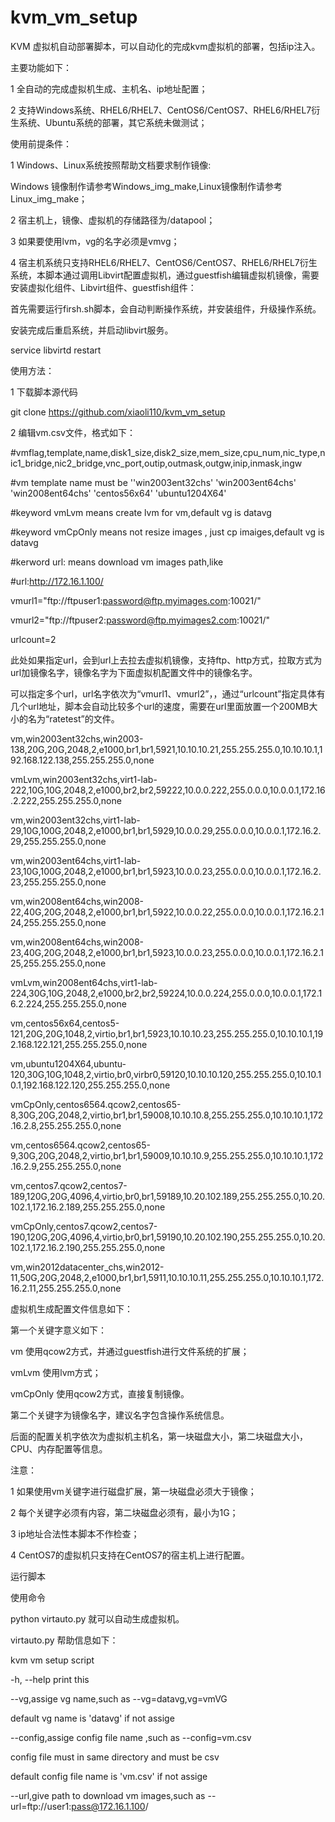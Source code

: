 kvm_vm_setup
============
KVM 虚拟机自动部署脚本，可以自动化的完成kvm虚拟机的部署，包括ip注入。

主要功能如下：

1 全自动的完成虚拟机生成、主机名、ip地址配置；

2 支持Windows系统、RHEL6/RHEL7、CentOS6/CentOS7、RHEL6/RHEL7衍生系统、Ubuntu系统的部署，其它系统未做测试；

使用前提条件：

1 Windows、Linux系统按照帮助文档要求制作镜像:

Windows 镜像制作请参考Windows_img_make,Linux镜像制作请参考Linux_img_make；

2 宿主机上，镜像、虚拟机的存储路径为/datapool；

3 如果要使用lvm，vg的名字必须是vmvg；

4 宿主机系统只支持RHEL6/RHEL7、CentOS6/CentOS7、RHEL6/RHEL7衍生系统，本脚本通过调用Libvirt配置虚拟机，通过guestfish编辑虚拟机镜像，需要安装虚拟化组件、Libvirt组件、guestfish组件：

首先需要运行firsh.sh脚本，会自动判断操作系统，并安装组件，升级操作系统。

安装完成后重启系统，并启动libvirt服务。

service libvirtd restart


使用方法：

1 下载脚本源代码

git clone https://github.com/xiaoli110/kvm_vm_setup

2 编辑vm.csv文件，格式如下：

\#vmflag,template,name,disk1_size,disk2_size,mem_size,cpu_num,nic_type,nic1_bridge,nic2_bridge,vnc_port,outip,outmask,outgw,inip,inmask,ingw

\#vm template name must be ''win2003ent32chs' 'win2003ent64chs' 'win2008ent64chs' 'centos56x64' 'ubuntu1204X64'

\#keyword vmLvm means create lvm for vm,default vg is datavg

\#keyword vmCpOnly means not resize images , just cp imaiges,default vg is datavg

\#kerword url: means download vm images path,like 

\#url:http://172.16.1.100/

vmurl1="ftp://ftpuser1:password@ftp.myimages.com:10021/"

vmurl2="ftp://ftpuser2:password@ftp.myimages2.com:10021/"

urlcount=2

此处如果指定url，会到url上去拉去虚拟机镜像，支持ftp、http方式，拉取方式为url加镜像名字，镜像名字为下面虚拟机配置文件中的镜像名字。

可以指定多个url，url名字依次为“vmurl1、vmurl2”，，通过“urlcount”指定具体有几个url地址，脚本会自动比较多个url的速度，需要在url里面放置一个200MB大小的名为“ratetest”的文件。



vm,win2003ent32chs,win2003-138,20G,20G,2048,2,e1000,br1,br1,5921,10.10.10.21,255.255.255.0,10.10.10.1,192.168.122.138,255.255.255.0,none

vmLvm,win2003ent32chs,virt1-lab-222,10G,10G,2048,2,e1000,br2,br2,59222,10.0.0.222,255.0.0.0,10.0.0.1,172.16.2.222,255.255.255.0,none

vm,win2003ent32chs,virt1-lab-29,10G,100G,2048,2,e1000,br1,br1,5929,10.0.0.29,255.0.0.0,10.0.0.1,172.16.2.29,255.255.255.0,none

vm,win2003ent64chs,virt1-lab-23,10G,100G,2048,2,e1000,br1,br1,5923,10.0.0.23,255.0.0.0,10.0.0.1,172.16.2.23,255.255.255.0,none

vm,win2008ent64chs,win2008-22,40G,20G,2048,2,e1000,br1,br1,5922,10.0.0.22,255.0.0.0,10.0.0.1,172.16.2.124,255.255.255.0,none

vm,win2008ent64chs,win2008-23,40G,20G,2048,2,e1000,br1,br1,5923,10.0.0.23,255.0.0.0,10.0.0.1,172.16.2.125,255.255.255.0,none

vmLvm,win2008ent64chs,virt1-lab-224,30G,10G,2048,2,e1000,br2,br2,59224,10.0.0.224,255.0.0.0,10.0.0.1,172.16.2.224,255.255.255.0,none

vm,centos56x64,centos5-121,20G,20G,1048,2,virtio,br1,br1,5923,10.10.10.23,255.255.255.0,10.10.10.1,192.168.122.121,255.255.255.0,none

vm,ubuntu1204X64,ubuntu-120,30G,10G,1048,2,virtio,br0,virbr0,59120,10.10.10.120,255.255.255.0,10.10.10.1,192.168.122.120,255.255.255.0,none

vmCpOnly,centos6564.qcow2,centos65-8,30G,20G,2048,2,virtio,br1,br1,59008,10.10.10.8,255.255.255.0,10.10.10.1,172.16.2.8,255.255.255.0,none

vm,centos6564.qcow2,centos65-9,30G,20G,2048,2,virtio,br1,br1,59009,10.10.10.9,255.255.255.0,10.10.10.1,172.16.2.9,255.255.255.0,none

vm,centos7.qcow2,centos7-189,120G,20G,4096,4,virtio,br0,br1,59189,10.20.102.189,255.255.255.0,10.20.102.1,172.16.2.189,255.255.255.0,none

vmCpOnly,centos7.qcow2,centos7-190,120G,20G,4096,4,virtio,br0,br1,59190,10.20.102.190,255.255.255.0,10.20.102.1,172.16.2.190,255.255.255.0,none

vm,win2012datacenter_chs,win2012-11,50G,20G,2048,2,e1000,br1,br1,5911,10.10.10.11,255.255.255.0,10.10.10.1,172.16.2.11,255.255.255.0,none

虚拟机生成配置文件信息如下：

第一个关键字意义如下：

vm 使用qcow2方式，并通过guestfish进行文件系统的扩展；

vmLvm 使用lvm方式；

vmCpOnly 使用qcow2方式，直接复制镜像。

第二个关键字为镜像名字，建议名字包含操作系统信息。

后面的配置关机字依次为虚拟机主机名，第一块磁盘大小，第二块磁盘大小，CPU、内存配置等信息。

注意：

1 如果使用vm关键字进行磁盘扩展，第一块磁盘必须大于镜像；

2 每个关键字必须有内容，第二块磁盘必须有，最小为1G；

3 ip地址合法性本脚本不作检查；

4 CentOS7的虚拟机只支持在CentOS7的宿主机上进行配置。

运行脚本

使用命令

python virtauto.py 就可以自动生成虚拟机。

virtauto.py 帮助信息如下：

kvm vm setup script

-h, --help print this

--vg,assige vg name,such as --vg=datavg,vg=vmVG

default vg name is 'datavg' if not assige

--config,assige config file name ,such as --config=vm.csv

config file must in same directory and must be csv

default config file name is 'vm.csv' if not assige

--url,give path to download vm images,such as --url=ftp://user1:pass@172.16.1.100/





